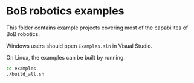 # BoB robotics examples
This folder contains example projects covering most of the capabilites of BoB robotics.

Windows users should open ``Examples.sln`` in Visual Studio.

On Linux, the examples can be built by running:
```sh
cd examples
./build_all.sh
```
